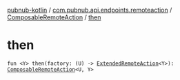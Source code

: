 [pubnub-kotlin](../../index.md) / [com.pubnub.api.endpoints.remoteaction](../index.md) / [ComposableRemoteAction](index.md) / [then](./then.md)

# then

`fun <Y> then(factory: (U) -> `[`ExtendedRemoteAction`](../-extended-remote-action/index.md)`<Y>): `[`ComposableRemoteAction`](index.md)`<U, Y>`